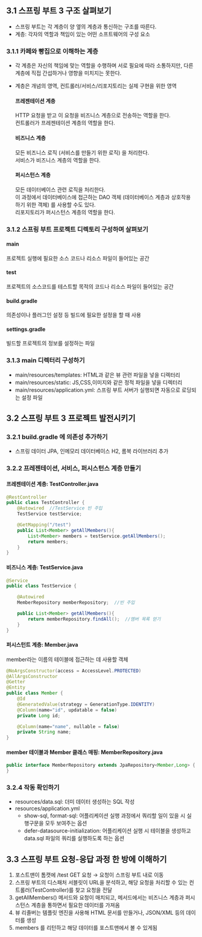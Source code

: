 ## 3.1 스프링 부트 3 구조 살펴보기
- 스프링 부트는 각 계층이 양 옆의 계층과 통신하는 구조를 따른다.   
- 계층: 각자의 역할과 책임이 있는 어떤 소프트웨어의 구성 요소

### 3.1.1 카페와 빵집으로 이해하는 계층
- 각 계층은 자신의 책임에 맞는 역할을 수행하며 서로 필요에 따라 소통하지만, 다른 계층에 직접 간섭하거나 영향을 미치지는 못한다.
- 계층은 개념의 영역, 컨트롤러/서비스/리포지토리는 실제 구현을 위한 영역

    #### 프레젠테이션 계층
    HTTP 요청을 받고 이 요청을 비즈니스 계층으로 전송하는 역할을 한다.   
    컨트롤러가 프레젠테이션 계층의 역할을 한다.

    #### 비즈니스 계층
    모든 비즈니스 로직 (서비스를 만들기 위한 로직) 을 처리한다.   
    서비스가 비즈니스 계층의 역할을 한다.

    #### 퍼시스턴스 계층
    모든 데이터베이스 관련 로직을 처리한다.   
    이 과정에서 데이터베이스에 접근하는 DAO 객체 (데이터베이스 계층과 상호작용 하기 위한 객체) 를 사용할 수도 있다.    
    리포지토리가 퍼시스턴스 계층의 역할을 한다.

### 3.1.2 스프링 부트 프로젝트 디렉토리 구성하며 살펴보기

  #### main
  프로젝트 실행에 필요한 소스 코드나 리소스 파일이 들어있는 공간
  
  #### test
  프로젝트의 소스코드를 테스트할 목적의 코드나 리소스 파일이 들어있는 공간
  
  #### build.gradle
  의존성이나 플러그인 설정 등 빌드에 필요한 설정을 할 때 사용
  
  #### settings.gradle
  빌드할 프로젝트의 정보를 설정하는 파일

### 3.1.3 main 디렉터리 구성하기
- main/resources/templates: HTML과 같은 뷰 관련 파일을 넣을 디렉터리
- main/resources/static: JS,CSS,이미지와 같은 정적 파일을 넣을 디렉터리
- main/resources/application.yml: 스프링 부트 서버가 실행되면 자동으로 로딩되는 설정 파일

## 3.2 스프링 부트 3 프로젝트 발전시키기

### 3.2.1 build.gradle 에 의존성 추가하기
- 스프링 데이터 JPA, 인메모리 데이터베이스 H2, 롬복 라이브러리 추가

### 3.2.2 프레젠테이션, 서비스, 퍼시스턴스 계층 만들기

#### 프레젠테이션 계층: TestController.java
```java
@RestController
public class TestController {
    @Autowired  //TestService 빈 주입
    TestService testService;

    @GetMapping("/test")
    public List<Member> getAllMembers(){
        List<Member> members = testService.getAllMembers();
        return members;
    }
}
```

#### 비즈니스 계층: TestService.java
```java
@Service
public class TestService {

    @Autowired
    MemberRepository memberRepository;  //빈 주입

    public List<Member> getAllMembers(){
        return memberRepository.findAll();  //멤버 목록 얻기
    }
}
```

#### 퍼시스턴트 계층: Member.java
member라는 이름의 테이블에 접근하는 데 사용할 객체
```java
@NoArgsConstructor(access = AccessLevel.PROTECTED)
@AllArgsConstructor
@Getter
@Entity
public class Member {
    @Id
    @GeneratedValue(strategy = GenerationType.IDENTITY)
    @Column(name="id", updatable = false)
    private Long id;

    @Column(name="name", nullable = false)
    private String name;
}
```

#### member 테이블과 Member 클래스 매핑: MemberRepository.java
```java
public interface MemberRepository extends JpaRepository<Member,Long> {
}
```

### 3.2.4 작동 확인하기
- resources/data.sql: 더미 데이터 생성하는 SQL 작성
- resources/application.yml
  - show-sql, format-sql: 어플리케이션 실행 과정에서 쿼리할 일이 있을 시 실행구문을 모두 보여주는 옵션
  - defer-datasource-initialization: 어플리케이션 실행 시 테이블을 생성하고 data.sql 파일의 쿼리를 실행하도록 하는 옵션

## 3.3 스프링 부트 요청-응답 과정 한 방에 이해하기
1. 포스트맨이 톰캣에 /test GET 요청 → 요청이 스프링 부트 내로 이동
2. 스프링 부트의 디스패처 서블릿이 URL을 분석하고, 해당 요청을 처리할 수 있는 컨트롤러(TestController)를 찾고 요청을 전달
3. getAllMembers() 메서드와 요청이 매치되고, 메서드에서는 비즈니스 계층과 퍼시스턴스 계층을 통하면서 필요한 데이터를 가져옴
4. 뷰 리졸버는 템플릿 엔진을 사용해 HTML 문서를 만들거나, JSON/XML 등의 데이터를 생성
5. members 를 리턴하고 해당 데이터를 포스트맨에서 볼 수 있게됨